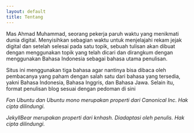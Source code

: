 ```yaml
---
layout: default
title: Tentang
---
```


Mas Ahmad Muhammad, seorang pekerja paruh waktu yang menikmati dunia digital. Menyisihkan sebagian waktu untuk menjelajahi rekam jejak digital dan setelah selesai pada satu topik, sebuah tulisan akan dibuat dengan menggunakan topik yang telah dicari dan dirangkum dengan menggunakan Bahasa Indonesia sebagai bahasa utama penulisan.

Situs ini menggunakan tiga bahasa agar nantinya bisa dibaca oleh pembacanya yang paham dengan salah satu dari bahasa yang tersedia, yakni Bahasa Indonesia, Bahasa Inggris, dan Bahasa Jawa. Selain itu, format penulisan blog sesuai dengan pedoman di sini 

*Fon Ubuntu dan Ubuntu mono merupakan properti dari Canonical Inc. Hak cipta dilindungi.*

*JekyllBear merupakan properti dari knhash. Diadaptasi oleh penulis. Hak cipta dilindungi.*
